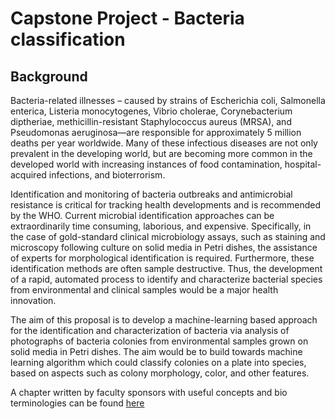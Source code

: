 # Capstone Project - Bacteria classification

## Background

Bacteria-related illnesses – caused by strains of Escherichia coli, Salmonella enterica, Listeria monocytogenes, Vibrio cholerae, Corynebacterium diptheriae, methicillin-resistant Staphylococcus aureus (MRSA), and Pseudomonas aeruginosa—are responsible for approximately 5 million deaths per year worldwide. Many of these infectious diseases are not only prevalent in the developing world, but are becoming more common in the developed world with increasing instances of food contamination, hospital-acquired infections, and bioterrorism.

Identification and monitoring of bacteria outbreaks and antimicrobial resistance is critical for tracking health developments and is recommended by the WHO. Current microbial identification approaches can be extraordinarily time consuming, laborious, and expensive. Specifically, in the case of gold-standard clinical microbiology assays, such as staining and microscopy following culture on solid media in Petri dishes, the assistance of experts for morphological identification is required. Furthermore, these identification methods are often sample destructive. Thus, the development of a rapid, automated process to identify and characterize bacterial species from environmental and clinical samples would be a major health
innovation. 

The aim of this proposal is to develop a machine-learning based approach for the identification and characterization of bacteria via analysis of photographs of bacteria colonies from environmental samples grown on solid media in Petri dishes. The aim would be to build towards machine learning algorithm which could classify colonies on a plate into species, based on aspects such as colony morphology, color, and other features.

A chapter written by faculty sponsors with useful concepts and bio terminologies can be found [here](https://github.com/deibyrios/bacteria-classification/blob/master/Background%20-%20Domain%20Knowledge/Paper%20on%20Programmable%20Bacteria.pdf)

